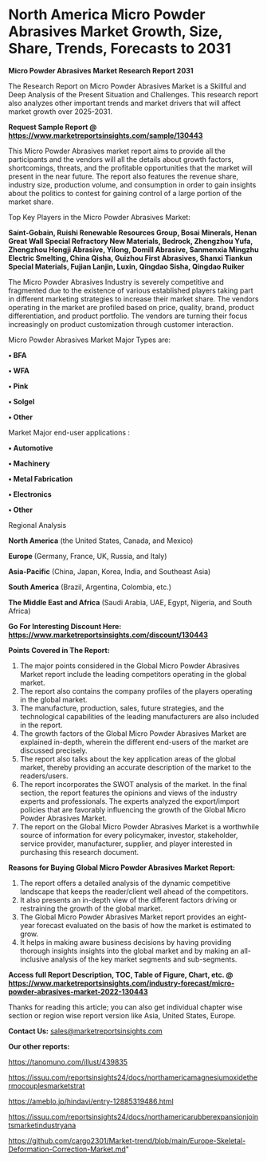# North America Micro Powder Abrasives Market Growth, Size, Share, Trends, Forecasts to 2031

<strong>Micro Powder Abrasives Market Research Report 2031</strong>

The Research Report on Micro Powder Abrasives Market is a Skillful and Deep Analysis of the Present Situation and Challenges. This research report also analyzes other important trends and market drivers that will affect market growth over 2025-2031.

<strong>Request Sample Report @ <a href=https://www.marketreportsinsights.com/sample/130443>https://www.marketreportsinsights.com/sample/130443</a></strong>

This Micro Powder Abrasives market report aims to provide all the participants and the vendors will all the details about growth factors, shortcomings, threats, and the profitable opportunities that the market will present in the near future. The report also features the revenue share, industry size, production volume, and consumption in order to gain insights about the politics to contest for gaining control of a large portion of the market share.

Top Key Players in the Micro Powder Abrasives Market:

<strong>Saint-Gobain, Ruishi Renewable Resources Group, Bosai Minerals, Henan Great Wall Special Refractory New Materials, Bedrock, Zhengzhou Yufa, Zhengzhou Hongji Abrasive, Yilong, Domill Abrasive, Sanmenxia Mingzhu Electric Smelting, China Qisha, Guizhou First Abrasives, Shanxi Tiankun Special Materials, Fujian Lanjin, Luxin, Qingdao Sisha, Qingdao Ruiker</strong>

The Micro Powder Abrasives Industry is severely competitive and fragmented due to the existence of various established players taking part in different marketing strategies to increase their market share. The vendors operating in the market are profiled based on price, quality, brand, product differentiation, and product portfolio. The vendors are turning their focus increasingly on product customization through customer interaction.

Micro Powder Abrasives Market Major Types are:

<strong>• BFA

• WFA

• Pink

• Solgel

• Other</strong>

Market Major end-user applications :

<strong>• Automotive

• Machinery

• Metal Fabrication

• Electronics

• Other</strong>

Regional Analysis

</u><strong><b>North America</b></strong> (the United States, Canada, and Mexico)

<strong><b>Europe </b></strong>(Germany, France, UK, Russia, and Italy)

<strong><b>Asia-Pacific</b></strong> (China, Japan, Korea, India, and Southeast Asia)

<strong><b>South America</b></strong> (Brazil, Argentina, Colombia, etc.)

<strong><b>The Middle East and Africa</b></strong> (Saudi Arabia, UAE, Egypt, Nigeria, and South Africa)

<strong>Go For Interesting Discount Here: <a href=https://www.marketreportsinsights.com/discount/130443>https://www.marketreportsinsights.com/discount/130443</a></strong>

<strong>Points Covered in The Report:</strong>
<ol>
  <li>The major points considered in the Global Micro Powder Abrasives Market report include the leading competitors operating in the global market.</li>
  <li>The report also contains the company profiles of the players operating in the global market.</li>
  <li>The manufacture, production, sales, future strategies, and the technological capabilities of the leading manufacturers are also included in the report.</li>
  <li>The growth factors of the Global Micro Powder Abrasives Market are explained in-depth, wherein the different end-users of the market are discussed precisely.</li>
  <li>The report also talks about the key application areas of the global market, thereby providing an accurate description of the market to the readers/users.</li>
  <li>The report incorporates the SWOT analysis of the market. In the final section, the report features the opinions and views of the industry experts and professionals. The experts analyzed the export/import policies that are favorably influencing the growth of the Global Micro Powder Abrasives Market.</li>
  <li>The report on the Global Micro Powder Abrasives Market is a worthwhile source of information for every policymaker, investor, stakeholder, service provider, manufacturer, supplier, and player interested in purchasing this research document.</li>
</ol>
<strong>Reasons for Buying Global Micro Powder Abrasives Market Report:</strong>

<ol>
  <li>The report offers a detailed analysis of the dynamic competitive landscape that keeps the reader/client well ahead of the competitors.</li>
  <li>It also presents an in-depth view of the different factors driving or restraining the growth of the global market.</li>
  <li>The Global Micro Powder Abrasives Market report provides an eight-year forecast evaluated on the basis of how the market is estimated to grow.</li>
  <li>It helps in making aware business decisions by having providing thorough insights insights into the global market and by making an all-inclusive analysis of the key market segments and sub-segments.</li>
</ol>
<strong>Access full Report Description, TOC, Table of Figure, Chart, etc. @ <a href=https://www.marketreportsinsights.com/industry-forecast/micro-powder-abrasives-market-2022-130443>https://www.marketreportsinsights.com/industry-forecast/micro-powder-abrasives-market-2022-130443</a></strong>


Thanks for reading this article; you can also get individual chapter wise section or region wise report version like Asia, United States, Europe.

<strong>Contact Us:</strong>
sales@marketreportsinsights.com

<strong>Our other reports:</strong>

<a href=https://tanomuno.com/illust/439835>https://tanomuno.com/illust/439835</a>

<a href=https://issuu.com/reportsinsights24/docs/northamericamagnesiumoxidethermocouplesmarketstrat>https://issuu.com/reportsinsights24/docs/northamericamagnesiumoxidethermocouplesmarketstrat</a>

<a href=https://ameblo.jp/hindavi/entry-12885319486.html>https://ameblo.jp/hindavi/entry-12885319486.html</a>

<a href=https://issuu.com/reportsinsights24/docs/northamericarubberexpansionjointsmarketindustryana>https://issuu.com/reportsinsights24/docs/northamericarubberexpansionjointsmarketindustryana</a>

<a href=https://github.com/cargo2301/Market-trend/blob/main/Europe-Skeletal-Deformation-Correction-Market.md>https://github.com/cargo2301/Market-trend/blob/main/Europe-Skeletal-Deformation-Correction-Market.md</a>"
